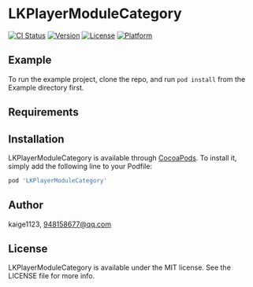 # LKPlayerModuleCategory

[![CI Status](https://img.shields.io/travis/kaige1123/LKPlayerModuleCategory.svg?style=flat)](https://travis-ci.org/kaige1123/LKPlayerModuleCategory)
[![Version](https://img.shields.io/cocoapods/v/LKPlayerModuleCategory.svg?style=flat)](https://cocoapods.org/pods/LKPlayerModuleCategory)
[![License](https://img.shields.io/cocoapods/l/LKPlayerModuleCategory.svg?style=flat)](https://cocoapods.org/pods/LKPlayerModuleCategory)
[![Platform](https://img.shields.io/cocoapods/p/LKPlayerModuleCategory.svg?style=flat)](https://cocoapods.org/pods/LKPlayerModuleCategory)

## Example

To run the example project, clone the repo, and run `pod install` from the Example directory first.

## Requirements

## Installation

LKPlayerModuleCategory is available through [CocoaPods](https://cocoapods.org). To install
it, simply add the following line to your Podfile:

```ruby
pod 'LKPlayerModuleCategory'
```

## Author

kaige1123, 948158677@qq.com

## License

LKPlayerModuleCategory is available under the MIT license. See the LICENSE file for more info.
